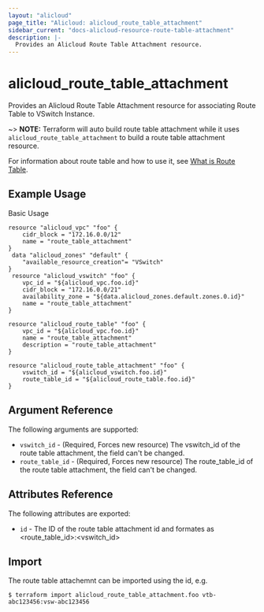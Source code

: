 ```yaml
---
layout: "alicloud"
page_title: "Alicloud: alicloud_route_table_attachment"
sidebar_current: "docs-alicloud-resource-route-table-attachment"
description: |-
  Provides an Alicloud Route Table Attachment resource.
---
```


# alicloud\_route\_table\_attachment

Provides an Alicloud Route Table Attachment resource for associating Route Table to VSwitch Instance.

~> **NOTE:** Terraform will auto build route table attachment while it uses `alicloud_route_table_attachment` to build a route table attachment resource.

For information about route table and how to use it, see [What is Route Table](https://www.alibabacloud.com/help/doc-detail/87057.htm).

## Example Usage

Basic Usage

```
resource "alicloud_vpc" "foo" {
	cidr_block = "172.16.0.0/12"
	name = "route_table_attachment"
}
 data "alicloud_zones" "default" {
	"available_resource_creation"= "VSwitch"
}
 resource "alicloud_vswitch" "foo" {
	vpc_id = "${alicloud_vpc.foo.id}"
	cidr_block = "172.16.0.0/21"
	availability_zone = "${data.alicloud_zones.default.zones.0.id}"
	name = "route_table_attachment"
}

resource "alicloud_route_table" "foo" {
	vpc_id = "${alicloud_vpc.foo.id}"
    name = "route_table_attachment"
    description = "route_table_attachment"
}

resource "alicloud_route_table_attachment" "foo" {
	vswitch_id = "${alicloud_vswitch.foo.id}"
	route_table_id = "${alicloud_route_table.foo.id}"
}
```
## Argument Reference

The following arguments are supported:

* `vswitch_id` - (Required, Forces new resource) The vswitch_id of the route table attachment, the field can't be changed.
* `route_table_id` - (Required, Forces new resource) The route_table_id of the route table attachment, the field can't be changed.

## Attributes Reference

The following attributes are exported:

* `id` - The ID of the route table attachment id and formates as <route_table_id>:<vswitch_id>

## Import

The route table attachemnt can be imported using the id, e.g.

```
$ terraform import alicloud_route_table_attachment.foo vtb-abc123456:vsw-abc123456
```

